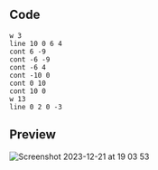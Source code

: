 ## Code
```
w 3
line 10 0 6 4
cont 6 -9
cont -6 -9
cont -6 4
cont -10 0
cont 0 10
cont 10 0
w 13
line 0 2 0 -3
```
## Preview

![Screenshot 2023-12-21 at 19 03 53](https://github.com/Mistium/Origin-OS/assets/92952823/acabc343-376c-48b9-aec9-c8843e6dbe27)
